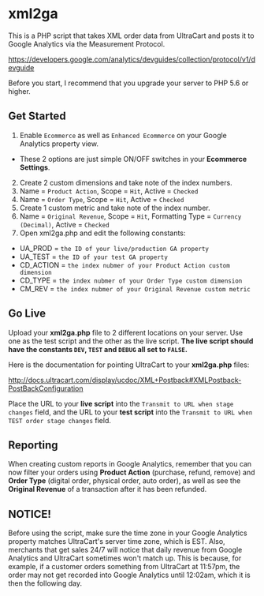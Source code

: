 # xml2ga
This is a PHP script that takes XML order data from UltraCart and posts it to Google Analytics via the Measurement Protocol.

https://developers.google.com/analytics/devguides/collection/protocol/v1/devguide

Before you start, I recommend that you upgrade your server to PHP 5.6 or higher.

## Get Started

1. Enable `Ecommerce` as well as `Enhanced Ecommerce` on your Google Analytics property view.
  * These 2 options are just simple ON/OFF switches in your **Ecommerce Settings**.
2. Create 2 custom dimensions and take note of the index numbers.
  1. Name = `Product Action`, Scope = `Hit`, Active = `Checked`
  2. Name = `Order Type`, Scope = `Hit`, Active = `Checked`
3. Create 1 custom metric and take note of the index number.
  1. Name = `Original Revenue`, Scope = `Hit`, Formatting Type = `Currency (Decimal)`, Active = `Checked`
4. Open xml2ga.php and edit the following constants:
  * UA_PROD = `the ID of your live/production GA property`
  * UA_TEST = `the ID of your test GA property`
  * CD_ACTION = `the index nubmer of your Product Action custom dimension`
  * CD_TYPE = `the index nubmer of your Order Type custom dimension`
  * CM_REV = `the index nubmer of your Original Revenue custom metric`

## Go Live

Upload your **xml2ga.php** file to 2 different locations on your server. Use one as the test script and the other as the live script. **The live script should have the constants `DEV`, `TEST` and `DEBUG` all set to `FALSE`.**

Here is the documentation for pointing UltraCart to your **xml2ga.php** files:

http://docs.ultracart.com/display/ucdoc/XML+Postback#XMLPostback-PostBackConfiguration

Place the URL to your **live script** into the `Transmit to URL when stage changes` field, and the URL to your **test script** into the `Transmit to URL when TEST order stage changes` field.

## Reporting

When creating custom reports in Google Analytics, remember that you can now filter your orders using **Product Action** (purchase, refund, remove) and **Order Type** (digital order, physical order, auto order), as well as see the **Original Revenue** of a transaction after it has been refunded.

## NOTICE!

Before using the script, make sure the time zone in your Google Analytics property matches UltraCart's server time zone, which is EST. Also, merchants that get sales 24/7 will notice that daily revenue from Google Analytics and UltraCart sometimes won't match up. This is because, for example, if a customer orders something from UltraCart at 11:57pm, the order may not get recorded into Google Analytics until 12:02am, which it is then the following day.
